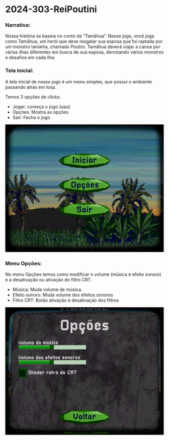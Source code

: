 # 2024-303-ReiPoutini
### Narrativa:

  Nossa história se baseia no conto de “Tamāhua”. Nesse jogo, você joga como Tamāhua, um herói que deve resgatar sua esposa que foi raptada por um monstro taniwha, chamado Poutini. Tamāhua deverá viajar a canoa por várias ilhas diferentes em busca de sua esposa, derrotando vários monstros e desafios em cada ilha

### Tela inicial:

  A tela inicial de nosso jogo é um menu simples, que possui o ambiente passando atrás em loop.

Temos 3 opções de clicks:

- Jogar: começa o jogo (uau)
- Opções: Mostra as opções
- Sair: Fecha o jogo
  
![Tela Inicial](https://github.com/TP-Coltec-UFMG/2024-303-ReiPoutini/blob/main/Captura%20de%20tela%202024-05-21%20232407.png)

### Menu Opções:

  No menu Opções temos como modificar o volume (música e efeito sonoro) e a desativação ou ativação do filtro CRT.

- Música: Muda volume de música.
- Efeito sonoro: Muda volume dos efeitos sonoros
- Filtro CRT: Botão ativação e desativação dos filtros

![Tela de Opções](https://github.com/TP-Coltec-UFMG/2024-303-ReiPoutini/blob/main/Captura%20de%20tela%202024-05-21%20232437.png)

